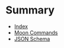 # Summary

- [Index](./index.md)
- [Moon Commands](./commands.md)
- [JSON Schema](./json_schema.md)
